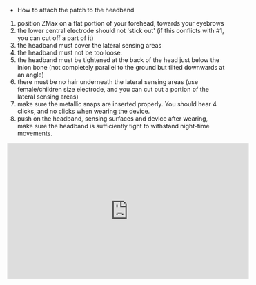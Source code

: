 * How to attach the patch to the headband

1. position ZMax on a flat portion of your forehead, towards your eyebrows
2. the lower central electrode should not 'stick out' (if this conflicts with #1, you can cut off a part of it)
3. the headband must cover the lateral sensing areas
4. the headband must not be too loose.
5. the headband must be tightened at the back of the head just below the inion bone (not completely parallel to the ground but tilted downwards at an angle)
6. there must be no hair underneath the lateral sensing areas (use female/children size electrode, and you can cut out a portion of the lateral sensing areas)
7. make sure the metallic snaps are inserted properly. You should hear 4 clicks, and no clicks when wearing the device.
8. push on the headband, sensing surfaces and device after wearing, make sure the headband is sufficiently tight to withstand night-time movements.

<iframe width="560" height="315" 
        src="https://www.youtube.com/embed/TRJcIeSam28?si=GqUzpNKyhvF2rIvF&rel=0" 
        title="YouTube video player" 
        frameborder="0" 
        allow="accelerometer; encrypted-media; gyroscope;" 
        referrerpolicy="strict-origin-when-cross-origin" 
        allowfullscreen>
</iframe>